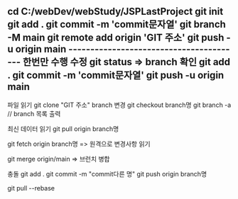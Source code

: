 cd C:/webDev/webStudy/JSPLastProject
git init
git add .
git commit -m 'commit문자열'
git branch -M main
git remote add origin 'GIT 주소'
git push -u origin main
---------------------------------------- 한번만 수행
수정
git status => branch 확인
git add .
git commit -m 'commit문자열'
git push -u origin main
-----------------------------------------
파일 읽기
git clone "GIT 주소"
branch 변경
    git checkout branch명
    git branch -a // branch 목록 출력

최신 데이터 읽기
git pull origin branch명

git fetch origin branch명 => 원격으로 변경사항 읽기

git merge origin/main => 브런치 병합

충돌
  git add .
  git commit -m "commit다른 명"
  git push origin branch명

git pull --rebase
